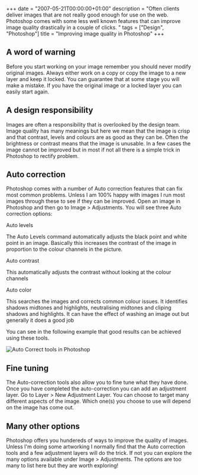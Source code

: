 +++
date = "2007-05-21T00:00:00+01:00"
description = "Often clients deliver images that are not really good enough for use on the web. Photoshop comes with some less well known features that can improve image quality drastically in a couple of clicks. "
tags = ["Design", "Photoshop"]
title = "Improving image quality in Photoshop"
+++

## A word of warning

Before you start working on your image remember you should never modify original
images. Always either work on a copy or copy the image to a new layer and keep
it locked. You can guarantee that at some stage you will make a mistake. If you
have the original image or a locked layer you can easily start again.

## A design responsibility

Images are often a responsibility that is overlooked by the design team. Image
quality has many meanings but here we mean that the image is crisp and that
contrast, levels and colours are as good as they can be. Often the brightness or
contrast means that the image is unusable. In a few cases the image cannot be
improved but in most if not all there is a simple trick in Photoshop to rectify
problem.

## Auto correction

Photoshop comes with a number of Auto correction features that can fix most
common problems. Unless I am 100% happy with images I run most images through
these to see if they can be improved. Open an image in Photoshop and then go to
Image > Adjustments. You will see three Auto correction options:

Auto levels

The Auto Levels command automatically adjusts the black point and white point in
an image. Basically this increases the contrast of the image in proportion to
the colour channels in the picture.

Auto contrast

This automatically adjusts the contrast without looking at the colour channels

Auto color

This searches the images and corrects common colour issues. It identifies
shadows midtones and highlights, neutralising midtones and cliping shadows and
highlights. It can have the effect of washing an image out but generally it does
a good job

You can see in the following example that good results can be achieved using
these tools.

![Auto Correct tools in Photoshop][1]

## Fine tuning

The Auto-correction tools also allow you to fine tune what they have done. Once
you have completed the auto-correction you can add an adjustment layer. Go to
Layer > New Adjustment Layer. You can choose to target many different aspects of
the image. Which one(s) you choose to use will depend on the image has come out.

## Many other options

Photoshop offers you hundereds of ways to improve the quality of images. Unless
I'm doing some artworking I normally find that the Auto correction tools and a
few adjustment layers will do the trick. If not you can explore the many options
available under Image > Adjustments. The options are too many to list here but
they are worth exploring!

[1]: /images/articles/auto_levels.webp
